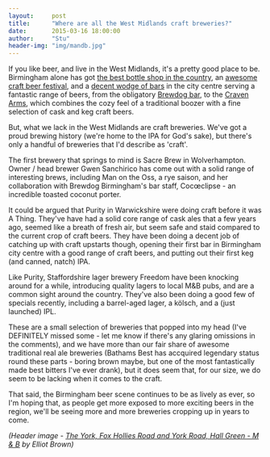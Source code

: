 ```yaml
---
layout:     post
title:      "Where are all the West Midlands craft breweries?"
date:       2015-03-16 18:00:00
author:     "Stu"
header-img: "img/mandb.jpg"
---
```


If you like beer, and live in the West Midlands, it's a pretty good place to be. Birmingham alone has got [the best bottle shop in the country](http://www.ratebeer.com/p/cotteridge-wines/26734/), an [awesome craft beer festival](http://birminghambeerbash.co.uk/), and a [decent wodge of bars](http://paradisecircus.com/2015/03/06/the-craft-city-line/) in the city centre serving a fantastic range of beers, from the obligatory [Brewdog bar](https://www.brewdog.com/bars/uk/birmingham), to the [Craven Arms](http://www.blackcountryales.co.uk/the-pubs/the-craven-arms/), which combines the cozy feel of a traditional boozer with a fine selection of cask and keg craft beers.

But, what we lack in the West Midlands are craft breweries. We've got a proud brewing history (we're home to the IPA for God's sake), but there's only a handful of breweries that I'd describe as 'craft'.

The first brewery that springs to mind is Sacre Brew in Wolverhampton. Owner / head brewer Gwen Sanchirico has come out with a solid range of interesting brews, including Man on the Oss, a rye saison, and her collaboration with Brewdog Birmingham's bar staff, Cocœclipse - an incredible toasted coconut porter.

It could be argued that Purity in Warwickshire were doing craft before it was A Thing. They've have had a solid core range of cask ales that a few years ago, seemed like a breath of fresh air, but seem safe and staid compared to the current crop of craft beers. They have been doing a decent job of catching up with craft upstarts though, opening their first bar in Birmingham city centre with a good range of craft beers, and putting out their first keg (and canned, natch) IPA.

Like Purity, Staffordshire lager brewery Freedom have been knocking around for a while, introducing quality lagers to local M&B pubs, and are a common sight around the country. They've also been doing a good few of specials recently, including a barrel-aged lager, a kölsch, and a (just launched) IPL.

These are a small selection of breweries that popped into my head (I've DEFINITELY missed some - let me know if there's any glaring omissions in the comments), and we have more than our fair share of awesome traditional real ale breweries (Bathams Best has accquired legendary status round these parts - boring brown maybe, but one of the most fantastically made best bitters I've ever drank), but it does seem that, for our size, we do seem to be lacking when it comes to the craft.

That said, the Birmingham beer scene continues to be as lively as ever, so I'm hoping that, as people get more exposed to more exciting beers in the region, we'll be seeing more and more breweries cropping up in years to come.

*(Header image - [The York, Fox Hollies Road and York Road, Hall Green - M & B](https://www.flickr.com/photos/ell-r-brown/4333674182/in/photolist-7AXdmo-7ed3x1-8PeTHM-bjR74R-7zemBv-8PhY37-7HZjtR-8PhWjj-8PeNEk-7zen36-9bRuuj-9bNpUc-8PeUqx-8PeVaR-7zentB-7zi9H7-rk9qtQ-rkfTRx-rBB5mB-8PXNhW-8PUGii-9bNq2i-8x3A51-7uaXoM-8PeQLi-7GsYic-7ATASZ-cha1cJ-9hZmrU-a3esMo-bsTd9b-7AXqn9-7AXoVC-7AXotd-7AXmUu-7ATqf4-7ATDb2-7ATvMe-7AToSH-7AXgqb-7ATwhZ-7ATvdx-7AXeih-7ATuQp-7AXhhW-7ATx96-7ATxsV-7ATsp6-7ATung-7ATrck) by Elliot Brown)*
